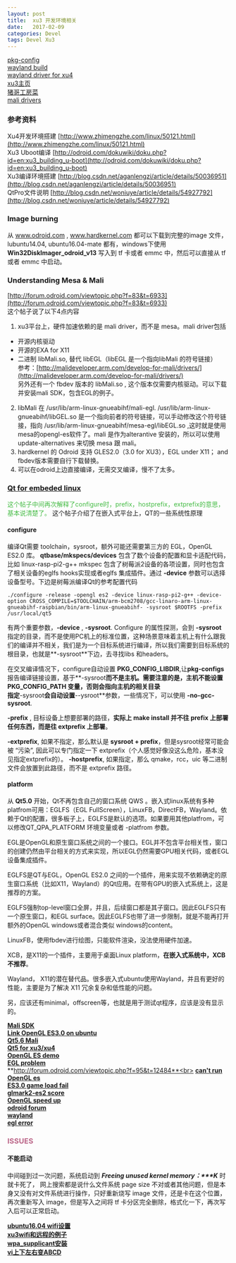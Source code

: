 ```yaml
---
layout: post
title:  xu3 开发环境相关
date:   2017-02-09 
categories: Devel
tags: Devel Xu3
---
```

<!--more-->

[pkg-config](http://blog.csdn.net/linux7985/article/details/6005267)<br>
[wayland build](https://wayland.freedesktop.org/building.html)<br>
[wayland driver for xu4](http://forum.odroid.com/viewtopic.php?f=96&t=20026)<br>
[xu3主页](http://odroid.com/dokuwiki/doku.php?id=en:odroid-xu3) <br>
[猪哥工房菜](http://www.embeddedlinux.org.cn/emb-linux/entry-level/201009/08-896.html)<br>
[mali drivers](https://developer.arm.com/products/software/mali-drivers/user-space)

### 参考资料
Xu4开发环境搭建  [http://www.zhimengzhe.com/linux/50121.html](http://www.zhimengzhe.com/linux/50121.html)<br> 
Xu3 Uboot编译 [http://odroid.com/dokuwiki/doku.php?id=en:xu3_building_u-boot](http://odroid.com/dokuwiki/doku.php?id=en:xu3_building_u-boot)<br>
Xu3编译环境搭建 [http://blog.csdn.net/aganlengzi/article/details/50036951](http://blog.csdn.net/aganlengzi/article/details/50036951)<br>
QtPro文件说明 [http://blog.csdn.net/woniuye/article/details/54927792](http://blog.csdn.net/woniuye/article/details/54927792)

### Image burning
从 www.odroid.com , www.hardkernel.com 都可以下载到完整的image 文件，lubuntu14.04, ubuntu16.04-mate 都有，windows下使用 **Win32DiskImager_odroid_v13** 写入到 tf 卡或者 emmc 中，然后可以直接从 tf 或者 emmc 中启动。

### Understanding Mesa & Mali
[http://forum.odroid.com/viewtopic.php?f=83&t=6933](http://forum.odroid.com/viewtopic.php?f=83&t=6933)<br>
这个帖子说了以下4点内容
1. xu3平台上，硬件加速依赖的是 mali driver，而不是 mesa。mali driver包括<br> 
- 开源内核驱动<br>
- 开源的EXA for X11<br>
- 二进制 libMali.so, 替代 libEGL（libEGL 是一个指向libMali 的符号链接）<br>
参考：[http://malideveloper.arm.com/develop-for-mali/drivers/](http://malideveloper.arm.com/develop-for-mali/drivers/)<br>
另外还有一个 fbdev 版本的 libMali.so , 这个版本仅需要内核驱动。可以下载并安装mali SDK，包含EGL的例子。<br>
2. libMali 在 /usr/lib/arm-linux-gnueabihf/mali-egl. /usr/lib/arm-linux-gnueabihf/libGEL.so 是一个指向前者的符号链接，可以手动修改这个符号链接，指向 /usr/lib/arm-linux-gnueabihf/mesa-egl/libEGL.so ,这时就是使用mesa的opengl-es软件了。mali 是作为alterantive 安装的，所以可以使用 update-alternatives 来切换 mesa 跟 mali。<br>
3. hardkernel 的 Odroid 支持 GLES2.0（3.0 for XU3），EGL under X11； and fbdev版本需要自行下载替换。<br>
4. 可以在odroid上边直接编译，无需交叉编译，慢不了太多。

### [Qt for embeded linux](https://doc-snapshots.qt.io/qt5-dev/embedded-linux.html)
<font color="#44bb44">这个帖子中间再次解释了configure时，prefix，hostprefix，extprefix的意思，基本说清楚了。 </font>
这个帖子介绍了在嵌入式平台上，QT的一些系统性原理
#### configure
 编译Qt需要 toolchain，sysroot，额外可能还需要第三方的 EGL，OpenGL ES2.0 库。
**qtbase/mkspecs/devices** 包含了数个设备的配置和显卡适配代码，比如 linux-rasp-pi2-g++ mkspec 包含了树莓派2设备的各项设置，同时也包含了相关设备的eglfs hooks实现或者eglfs 集成插件。通过 **\-device** 参数可以选择设备型号。下边是树莓派编译Qt的参考配置代码


```
./configure -release -opengl es2 -device linux-rasp-pi2-g++ -device-option CROSS_COMPILE=$TOOLCHAIN/arm-bcm2708/gcc-linaro-arm-linux-gnueabihf-raspbian/bin/arm-linux-gnueabihf- -sysroot $ROOTFS -prefix /usr/local/qt5
```


有两个重要参数，**\-device** , **\-sysroot**. Configure 的属性探测，会到 **\-sysroot** 指定的目录，而不是使用PC机上的标准位置，这种场景意味着主机上有什么跟我们的编译并不相关，我们是为一个目标系统进行编译，所以我们需要到目标系统的 根目录，也就是**\-sysroot**下边，去寻找libs 和headers。  

在交叉编译情况下，configure自动设置 **PKG_CONFIG_LIBDIR**,让**pkg-configs**报告编译链接设置，基于**\-sysroot**而不是主机。需要注意的是，主机不能设置 PKG_CONFIG_PATH 变量，否则会指向主机的相关目录  
指定**\-sysroot**会自动设置**\-\-ysroot**参数，一些情况下，可以使用 **\-no-gcc-sysroot**.  

**\-prefix** , 目标设备上想要部署的路径，**实际上 make install 并不往 prefix 上部署任何东西，而是往 extprefix 上部署**。

**\-extprefix**, 如果不指定，那么默认是 **sysroot + prefix**，但是sysroot经常可能会被 “污染”, 因此可以专门指定一下 extprefix（个人感觉好像没这么危险，基本没见指定extprefix的）。
**\-hostprefix**, 如果指定，那么 qmake，rcc，uic 等二进制文件会放置到此路径，而不是 extprefix 路径。

#### platform
 从 **Qt5.0** 开始，Qt不再包含自己的窗口系统 QWS 。嵌入式linux系统有多种platfrom可用：EGLFS（EGL FullScreen），LinuxFB，DirectFB，Wayland。依赖于Qt的配置，很多板子上，EGLFS是默认的选项。如果要用其他platfrom，可以修改QT_QPA_PLATFORM 环境变量或者 -platfrom 参数。

 EGL是OpenGL和原生窗口系统之间的一个接口。EGL并不包含平台相关性，窗口的创建仍然由平台相关的方式来实现，所以EGL仍然需要GPU相关代码，或者EGL设备集成插件。

EGLFS是QT与EGL，OpenGL ES2.0 之间的一个插件，用来实现不依赖确定的原生窗口系统（比如X11，Wayland）的Qt应用。在带有GPU的嵌入式系统上，这是推荐的方案。

EGLFS强制top-level窗口全屏，并且，后续窗口都是其子窗口。因此EGLFS只有一个原生窗口，和EGL surface。因此EGLFS也带了进一步限制，就是不能再打开额外的OpenGL windows或者混合类似 windows的content。

LinuxFB，使用fbdev进行绘图，只能软件渲染，没法使用硬件加速。

XCB，是X11的一个插件，主要用于桌面Linux platform，**在嵌入式系统中，XCB不推荐**。

Wayland， X11的潜在替代品。很多嵌入式ubuntu使用Wayland，并且有更好的性能，主要是为了解决 X11 冗余复杂和低性能的问题。

另，应该还有minimal，offscreen等，也就是用于测试qt程序，应该是没有显示的。

**[Mali SDK](http://forum.odroid.com/viewtopic.php?f=95&t=6615)**<br>
**[Link OpenGL ES3.0 on ubuntu](http://forum.odroid.com/viewtopic.php?f=95&t=23010)**<br>
**[Qt5.6 Mali](http://forum.odroid.com/viewtopic.php?f=95&t=21315)**<br>
**[Qt5 for xu3/xu4](http://forum.odroid.com/viewtopic.php?f=95&t=16305)**<br>
**[OpenGL ES demo](http://forum.odroid.com/viewtopic.php?f=95&t=15528)**<br>
**[EGL problem](http://forum.odroid.com/viewtopic.php?f=95&t=15524)**<br>
**http://forum.odroid.com/viewtopic.php?f=95&t=12484**<br>
**[can't run OpenGL es](http://forum.odroid.com/viewtopic.php?f=95&t=12115)**<br>
**[ES3.0 game load fail](http://forum.odroid.com/viewtopic.php?f=95&t=11919)**<br>
**[glmark2-es2 score](http://forum.odroid.com/viewtopic.php?f=95&t=8679)**<br>
**[OpenGL speed up](http://forum.odroid.com/viewtopic.php?f=95&t=8114)**<br>
**[odroid forum](http://forum.odroid.com/viewtopic.php?f=95&t=6020)**<br>
**[wayland](http://forum.odroid.com/viewtopic.php?p=140416)**<br>
**[egl error](https://devtalk.nvidia.com/default/topic/803737/qt-opengl-eglfs-egl-xcb-x11-wayland-jetson-board-tk1/)**<br>

### <font color="#bb6688">ISSUES </font>
#### 不能启动
中间碰到过一次问题，系统启动到  ***Freeing unused kernel memory：\*\*\*K*** 时就卡死了， 网上搜索都是说什么文件系统 page size 不对或者其他问题，但是本身又没有对文件系统进行操作，只好重新烧写 image 文件，还是卡在这个位置，再次重新写入 image，但是写入之间将 tf 卡分区完全删除，格式化一下，再次写入后可以正常启动。

**[ubuntu16.04 wifi设置](http://blog.csdn.net/u010162887/article/details/52081369)**<br>
**[xu3wifi和远程的例子](http://blog.csdn.net/hzkdac1007/article/details/46813673)**<br>
**[wpa_supplicant安装](http://blog.csdn.net/l_backkom/article/details/39780935)**<br>
**[vi上下左右变ABCD](http://blog.sina.com.cn/s/blog_65aee6e801018ida.html)**<br>
